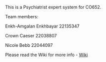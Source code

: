This is a Psychiatrist expert system for CO652.

Team members:

Enkh-Amgalan Enkhbayar 22135347

Crown Caeser 22038807

Nicole Bebb 22044097

Please read the Wiki for more info - [Wiki](https://github.com/Enkhamgalan1230/Psychiatrist-expert-systems/wiki)
